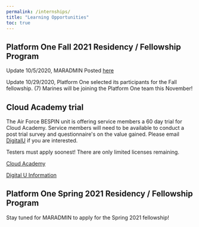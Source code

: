 ```yaml
---
permalink: /internships/
title: "Learning Opportunities"
toc: true
---
```




## Platform One Fall 2021 Residency / Fellowship Program

Update 10/5/2020, MARADMIN Posted [here](https://www.marines.mil/News/Messages/Messages-Display/Article/2371787/department-of-defense-platform-one-fellowship-opportunity/)

Update 10/29/2020, Platform One selected its participants for the Fall fellowship.  (7) Marines will be joining the Platform One team this November!

##  Cloud Academy trial 

The Air Force BESPIN unit is offering service members a 60 day trial for Cloud Academy. 
Service members will need to be available to conduct a post trial survey and questionnaire's on the value gained.
Please email [DigitalU](mailto:peyton.cleveland.1@us.af.mil) if you are interested.

Testers must apply soonest! There are only limited licenses remaining.

[Cloud Academy](https://cloudacademy.com/)

[Digital U Information](https://www.fedscoop.com/air-forces-digital-university-free-technical-training/)

##  Platform One Spring 2021 Residency / Fellowship Program

Stay tuned for MARADMIN to apply for the Spring 2021 fellowship!

